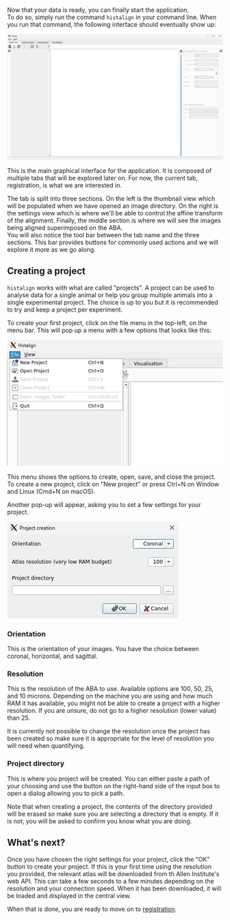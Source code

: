 Now that your data is ready, you can finally start the application.  
To do so, simply run the command `histalign` in your command line. When you run that command, the following interface should eventually show up:

![The main application GUI with a menu bar, a tool bar, and three panes organised horizontally.](../resources/screenshots/main_gui.png "The main application graphical interface")

This is the main graphical interface for the application. It is composed of multiple tabs that will be explored later on. For now, the current tab, registration, is what we are interested in.

The tab is split into three sections. On the left is the thumbnail view which will be populated when we have opened an image directory. On the right is the settings view which is where we'll be able to control the affine transform of the alignment. Finally, the middle section is where we will see the images being aligned superimposed on the ABA.  
You will also notice the tool bar between the tab name and the three sections. This bar provides buttons for commonly used actions and we will explore it more as we go along.


## Creating a project

`histalign` works with what are called "projects". A project can be used to analyse data for a single animal or help you group multiple animals into a single experimental project. The choice is up to you but it is recommended to try and keep a project per experiment.

To create your first project, click on the file menu in the top-left, on the menu bar. This will pop up a menu with a few options that looks like this:

![The top-left corner of the main application GUI with the File menu open which contains multiple options, one of which is "New Project".](../resources/screenshots/file_menu.png "The file menu on the menu bar")

This menu shows the options to create, open, save, and close the project. To create a new project, click on "New project" or press Ctrl+N on Window and Linux (Cmd+N on macOS).

Another pop-up will appear, asking you to set a few settings for your project.

![A small pop-up dialog with three inputs, requesting an orientation, a resolution, and a project directory.](../resources/screenshots/new_project_dialog.png "The new project dialog")

### Orientation

This is the orientation of your images. You have the choice between coronal, horizontal, and sagittal.

### Resolution

This is the resolution of the ABA to use. Available options are 100, 50, 25, and 10 microns. Depending on the machine you are using and how much RAM it has available, you might not be able to create a project with a higher resolution. If you are unsure, do not go to a higher resolution (lower value) than 25.

It is currently not possible to change the resolution once the project has been created so make sure it is appropriate for the level of resolution you will need when quantifying.

### Project directory

This is where you project will be created. You can either paste a path of your choosing and use the button on the right-hand side of the input box to open a dialog allowing you to pick a path.

Note that when creating a project, the contents of the directory provided will be erased so make sure you are selecting a directory that is empty. If it is not, you will be asked to confirm you know what you are doing.


## What's next?

Once you have chosen the right settings for your project, click the "OK" button to create your project. If this is your first time using the resolution you provided, the relevant atlas will be downloaded from th Allen Institute's web API. This can take a few seconds to a few minutes depending on the resolution and your connection speed. When it has been downloaded, it will be loaded and displayed in the central view.  

When that is done, you are ready to move on to [registration](registration.md).
